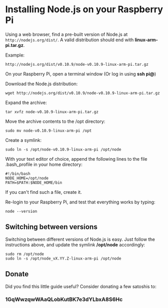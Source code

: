 # Installing Node.js on your Raspberry Pi #
Using a web browser, find a pre-built version of Node.js at `http://nodejs.org/dist/`.  A valid distribution should end with **linux-arm-pi.tar.gz**.

Example:

`http://nodejs.org/dist/v0.10.9/node-v0.10.9-linux-arm-pi.tar.gz`

On your Raspberry Pi, open a terminal window (Or log in using **ssh pi@<RASPBERRY-PI-ADDRESS>**)

Download the Node.js distribution:

	wget http://nodejs.org/dist/v0.10.9/node-v0.10.9-linux-arm-pi.tar.gz
 
Expand the archive:

	tar xvfz node-v0.10.9-linux-arm-pi.tar.gz
	
Move the archive contents to the /opt directory:

	sudo mv node-v0.10.9-linux-arm-pi /opt
	
Create a symlink:

	sudo ln -s /opt/node-v0.10.9-linux-arm-pi /opt/node
	
With your text editor of choice, append the following lines to the file .bash_profile in your home directory:

	#!/bin/bash
	NODE_HOME=/opt/node
	PATH=$PATH:$NODE_HOME/bin
	
If you can't find such a file, create it.

Re-login to your Raspberry Pi, and test that everything works by typing:

    node --version
    
Switching between versions
--------------------------
Switching between different versions of Node.js is easy.  Just follow the instructions above, and update the symlink **/opt/node** accordingly:

	sudo rm /opt/node
	sudo ln -s /opt/node_vX.YY.Z-linux-arm-pi /opt/node

Donate
------
Did you find this little guide useful?  Consider donating a few satoshis to:

### 1GqWwzqwWAaQLobKutBK7e3dYLbxA8S6Hc ###

